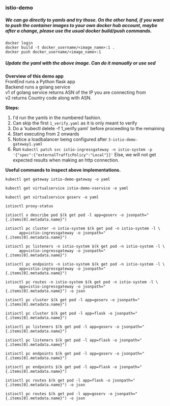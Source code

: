 ### istio-demo

##### We can go directly to yamls and try those. On the other hand, if you want to push the container images to your own docker hub account, maybe after a change, please use the usual docker build/push commands.
```
docker login
docker build -t docker_username/<image_name>:1 .
docker push docker_username/<image_name>:1
```
##### Update the yaml with the above image. Can do it manually or use sed

**Overview of this demo app** \
FrontEnd runs a Python flask app \
Backend runs a golang service \
v1 of golang service returns ASN of the IP you are connecting from \
v2 returns Country code along with ASN.

**Steps:**
1. I'd run the yamls in the numbered fashion.
2. Can skip the first `1_verify.yaml` as it is only meant to verify
3. Do a 'kubectl delete -f 1_verify.yaml` before proceeding to the remaining
4. Start executing from 2 onwards
5. Notice a loadbalancer being configured after `3-istio-demo-gateway1.yaml` 
6. Run `kubectl patch svc istio-ingressgateway -n istio-system -p '{"spec":{"externalTrafficPolicy":"Local"}}'`
   Else, we will not get expected results when making an http connection.

**Useful commands to inspect above implementations.**

```
kubectl get gateway istio-demo-gateway -o yaml

kubectl get virtualservice istio-demo-vservice -o yaml

kubectl get virtualservice goserv -o yaml
```

```
istioctl proxy-status

istioctl x describe pod $(k get pod -l app=goserv -o jsonpath="{.items[0].metadata.name}")

istioctl pc cluster -n istio-system $(k get pod -n istio-system -l \
      app=istio-ingressgateway -o jsonpath="{.items[0].metadata.name}")

istioctl pc listeners -n istio-system $(k get pod -n istio-system -l \
      app=istio-ingressgateway -o jsonpath="{.items[0].metadata.name}")

istioctl pc endpoints -n istio-system $(k get pod -n istio-system -l \
      app=istio-ingressgateway -o jsonpath="{.items[0].metadata.name}")

istioctl pc routes -n istio-system $(k get pod -n istio-system -l \
      app=istio-ingressgateway -o jsonpath="{.items[0].metadata.name}") -o json

istioctl pc cluster $(k get pod -l app=goserv -o jsonpath="{.items[0].metadata.name}")

istioctl pc cluster $(k get pod -l app=flask -o jsonpath="{.items[0].metadata.name}")

istioctl pc listeners $(k get pod -l app=goserv -o jsonpath="{.items[0].metadata.name}")

istioctl pc listeners $(k get pod -l app=flask -o jsonpath="{.items[0].metadata.name}")

istioctl pc endpoints $(k get pod -l app=goserv -o jsonpath="{.items[0].metadata.name}")

istioctl pc endpoints $(k get pod -l app=flask -o jsonpath="{.items[0].metadata.name}")

istioctl pc routes $(k get pod -l app=flask -o jsonpath="{.items[0].metadata.name}") -o json

istioctl pc routes $(k get pod -l app=goserv -o jsonpath="{.items[0].metadata.name}") -o json
```
